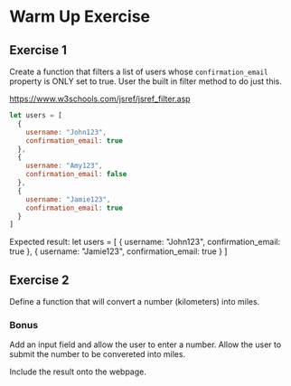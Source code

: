 # Warm Up Exercise


## Exercise 1 
Create a function that filters a list of users whose `confirmation_email` property is ONLY set to true. User the built in filter method to do just this.

https://www.w3schools.com/jsref/jsref_filter.asp

```js
let users = [
  {
    username: "John123",
    confirmation_email: true
  }, 
  {
    username: "Amy123",
    confirmation_email: false
  },
  {
    username: "Jamie123",
    confirmation_email: true
  }
]

```

Expected result: 
let users = [
  {
    username: "John123",
    confirmation_email: true
  }, 
  {
    username: "Jamie123",
    confirmation_email: true
  }
]

## Exercise 2
Define a function that will convert a number (kilometers) into miles.

### Bonus 
Add an input field and allow the user to enter a number. Allow the user to submit the number to be convereted into miles. 

Include the result onto the webpage.
